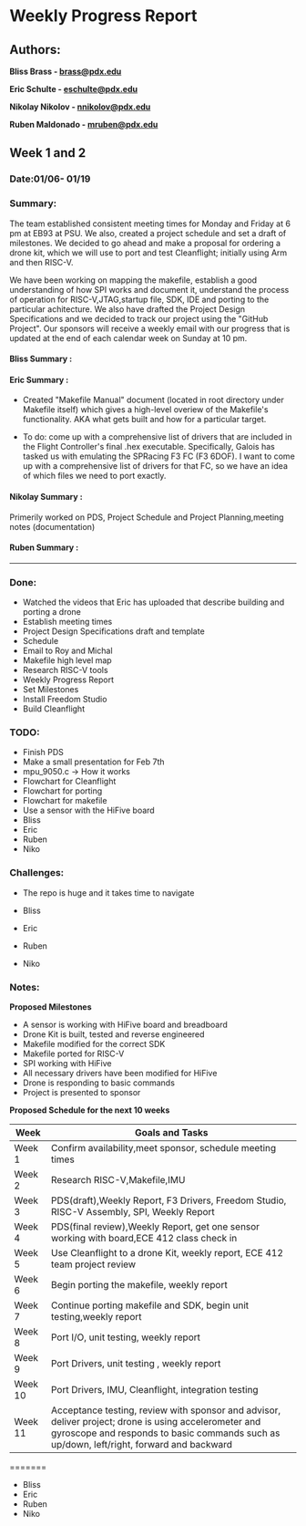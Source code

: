 # Weekly Progress Report

## Authors:

**Bliss Brass - brass@pdx.edu**

**Eric Schulte - eschulte@pdx.edu**

**Nikolay Nikolov - nnikolov@pdx.edu**

**Ruben Maldonado - mruben@pdx.edu**


## Week 1 and 2
### Date:01/06- 01/19
### Summary:
The team established consistent meeting times for Monday and Friday at 6 pm at EB93 at PSU. We also, created a project schedule and set a draft of milestones.
We decided to go ahead and make a proposal for ordering a drone kit, which we will use to port and test Cleanflight; initially using Arm and then RISC-V.

We have been working on mapping the makefile, establish a good understanding of how SPI works and document it, understand the process of operation for  RISC-V,JTAG,startup file, SDK, IDE and porting to the particular achitecture. We also have drafted the Project Design Specifications and we decided to track our project using the "GitHub Project". Our sponsors will receive a weekly email with our progress that is updated at the end of each calendar week on Sunday at 10 pm.

#### Bliss Summary :


#### Eric Summary :
- Created "Makefile Manual" document (located in root directory under Makefile itself) which gives a high-level overiew of the Makefile's functionality. AKA what gets built and how for a particular target. 

- To do: come up with a comprehensive list of drivers that are included in the Flight Controller's final .hex executable. Specifically, Galois has tasked us with emulating the SPRacing F3 FC (F3 6DOF). I want to come up with a comprehensive list of drivers for that FC, so we have an idea of which files we need to port exactly.


#### Nikolay Summary :
Primerily worked on PDS, Project Schedule and Project Planning,meeting notes (documentation)



#### Ruben Summary :

---

### Done:
- Watched the videos that Eric has uploaded that describe building and porting a drone 
- Establish meeting times
- Project Design Specifications draft and template
- Schedule
- Email to Roy and Michal
- Makefile high level map
- Research RISC-V tools
- Weekly Progress Report
- Set Milestones
- Install Freedom Studio
- Build Cleanflight

### TODO:
- Finish PDS
- Make a small presentation for Feb 7th
- mpu_9050.c -> How it works 
- Flowchart for Cleanflight
- Flowchart for porting 
- Flowchart for makefile
- Use a sensor with the HiFive board
 - Bliss
 - Eric
 - Ruben
 - Niko


### Challenges:
- The repo is huge and it takes time to navigate



 - Bliss
 - Eric
 - Ruben
 - Niko

### Notes:
**Proposed Milestones**
- A sensor is working with HiFive board and breadboard
- Drone Kit is built, tested and reverse engineered
- Makefile modified for the correct SDK
- Makefile ported for RISC-V
- SPI working with HiFive
- All necessary drivers have been modified for HiFive
- Drone is responding to basic commands
- Project is presented to sponsor


**Proposed Schedule for the next 10 weeks**

| Week    | Goals and Tasks                                                                                                                                                                                   |
|---------|---------------------------------------------------------------------------------------------------------------------------------------------------------------------------------------------------|
| Week 1  | Confirm availability,meet sponsor, schedule meeting times                                                                                                                                         |
| Week 2  | Research RISC-V,Makefile,IMU                                                                                                                                                                      |
| Week 3  | PDS(draft),Weekly Report, F3 Drivers, Freedom Studio, RISC-V Assembly, SPI, Weekly Report                                                                                                         |
| Week 4  | PDS(final review),Weekly Report, get one sensor working with board,ECE 412 class check in                                                                                                         |
| Week 5  | Use Cleanflight to a drone Kit, weekly report, ECE 412 team project review                                                                                                                        |
| Week 6  | Begin porting the makefile, weekly report                                                                                                                                                         |
| Week 7  | Continue porting makefile and SDK, begin unit testing,weekly report                                                                                                                               |
| Week 8  | Port I/O, unit testing, weekly report                                                                                                                                                             |
| Week 9  | Port Drivers, unit testing , weekly report                                                                                                                                                        |
| Week 10 | Port Drivers, IMU, Cleanflight, integration testing                                                                                                                                               |
| Week 11 | Acceptance testing, review with sponsor and advisor, deliver project; drone is using accelerometer and gyroscope and responds to basic commands such as up/down, left/right, forward and backward |



=======
 - Bliss
 - Eric
 - Ruben
 - Niko
